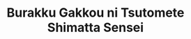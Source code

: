 --- 
title: "Burakku Gakkou ni Tsutomete Shimatta Sensei"
publishdate: "2019-8-19T16:48:46+02:00"
src: "https://365manga.net/manga/burakku-gakkou-ni-tsutomete-shimatta-sensei"
image: "https://data.365manga.net/images/thumbnails/6474-burakku-gakkou-ni-tsutomete-shimatta-sensei.jpg"
description: "The largest rise of Dark Skin Gyaru's of this century! The start of high school life with best and strongest girls out there!! High School Teacher Imada Sasamichi has been assigned to work there at this school, only to find out that everyone in the class is a dark skinned gyaru!!!! Kuroi, Kuroiwa, Kuroiso...all the names are Kuro (Black)!!! Meanwhile, Kuroi Mariko already fell in love with her sensei...!? It's…"
---